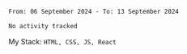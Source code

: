 <!--START_SECTION:waka-->

```txt
From: 06 September 2024 - To: 13 September 2024

No activity tracked
```

<!--END_SECTION:waka-->
My Stack: `HTML, CSS, JS, React`
